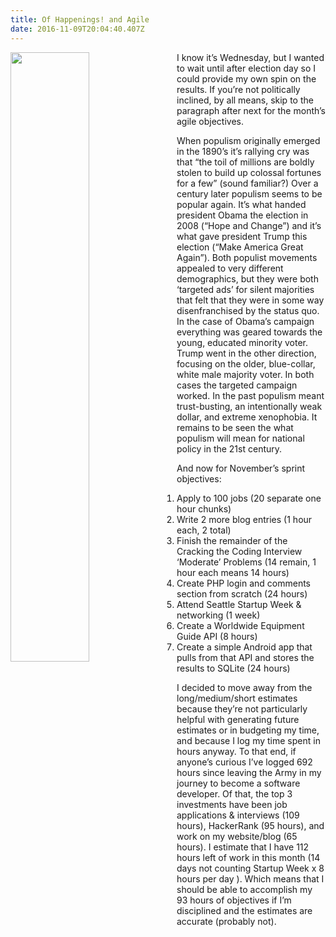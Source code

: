 ```yaml
---
title: Of Happenings! and Agile
date: 2016-11-09T20:04:40.407Z
---
```

<img style="float: left; margin:0 1em 0 0; width: 50%" src="/img/blog/election.jpg"/>

I know it’s Wednesday, but I wanted to wait until after election day so I could provide my own spin on the results. If you’re not politically inclined, by all means, skip to the paragraph after next for the month’s agile objectives. 

When populism originally emerged in the 1890’s it’s rallying cry was that “the toil of millions are boldly stolen to build up colossal fortunes for a few” (sound familiar?) Over a century later populism seems to be popular again. It’s what handed president Obama the election in 2008 (“Hope and Change”) and it’s what gave president Trump this election (“Make America Great Again”). Both populist movements appealed to very different demographics, but they were both ‘targeted ads’ for silent majorities that felt that they were in some way disenfranchised by the status quo. In
the case of Obama’s campaign everything was geared towards the young, educated minority voter.  Trump went in the other direction, focusing on the older, blue-collar, white male majority voter. In both cases the targeted campaign worked.  In the past populism meant trust-busting, an intentionally weak dollar, and extreme xenophobia. It remains to be seen the what populism will mean for national policy in the 21st century.

And now for November’s sprint objectives:

1. Apply to 100 jobs (20 separate one hour chunks)
2. Write 2 more blog entries (1 hour each, 2 total)
3. Finish the remainder of the Cracking the Coding Interview ‘Moderate’ Problems (14 remain, 1 hour each means 14 hours)
4. Create PHP login and comments section from scratch (24 hours) 
5. Attend Seattle Startup Week & networking (1 week)
6. Create a Worldwide Equipment Guide API (8 hours)
7. Create a simple Android app that pulls from that API and stores the results to SQLite (24 hours)

I decided to move away from the long/medium/short estimates because they’re not particularly helpful with generating future estimates or in budgeting my time, and because I log my time spent in hours anyway.  To that end, if anyone’s curious I’ve logged 692 hours since leaving the Army in my journey to become a software developer.  Of that, the top 3 investments have been job applications & interviews (109 hours), HackerRank (95 hours), and work on my website/blog 
(65 hours).  I estimate that I have 112 hours left of work in this month (14 days not counting Startup Week x 8 hours per day ).  Which means that I should be able to accomplish my 93 hours of objectives if I’m disciplined and the estimates are accurate (probably not).
